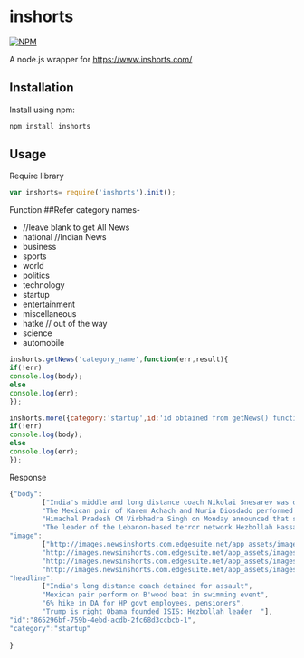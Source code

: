 # inshorts

[![NPM](https://nodei.co/npm/inshorts.png?mini=true)](https://nodei.co/npm/inshorts/)

A node.js wrapper for https://www.inshorts.com/

## Installation
Install using npm:
```sh
npm install inshorts
```

## Usage
Require library
```javascript
var inshorts= require('inshorts').init();
```
Function
##Refer category names- 
 -  //leave blank to get All News
 - national //Indian News
 - business 
 - sports
 - world
 - politics
 - technology
 - startup 
 - entertainment
 - miscellaneous
 - hatke // out of the way
 - science
 - automobile
 
```javascript
inshorts.getNews('category_name',function(err,result){
if(!err)
console.log(body);
else
console.log(err);
});
```

```javascript
inshorts.more({category:'startup',id:'id obtained from getNews() function or previous call of this function.'},function(err,result){
if(!err)
console.log(body);
else
console.log(err);
});
```
Response
```javascript
{"body":
		["India's middle and long distance coach Nikolai Snesarev was detained for half a day by Rio police and later released after a lady doctor at the Games Village filed a complaint of misbehaviour. Snesarev, who trains the likes of Lalita Babar, Sudha Singh and OP Jaisha, was later let off reportedly after the intervention of the Indian Embassy in Brazil.",
		"The Mexican pair of Karem Achach and Nuria Diosdado performed to an Indian beat in the synchronised swimming event at the Rio Olympics on Monday. They performed to the Bollywood song ‘Aila re Aila’ from the film ‘Khatta Meetha’, that starred actor Akshay Kumar. The pair was in the ninth spot, having qualified for the final of the event.",
		"Himachal Pradesh CM Virbhadra Singh on Monday announced that state government employees and pensioners will get an additional 6% Dearness Allowance with effect from January 1, 2016. Speaking at a state-level function on the Independence Day, he added that the additional DA would be paid from October 2016 onwards and will cost ₹330 crore more to the state exchequer annually.",
		"The leader of the Lebanon-based terror network Hezbollah Hassan Nasrallah has said US Presidential nominee Donald Trump was right to say that the US President Barack Obama has founded ISIS. Nasrallah said what the American presidential candidate says \"is  based on facts and documents\". Notably, Nasrallah blames the US for the rise of Islamic extremists in the Middle East. "],
"image":
		["http://images.newsinshorts.com.edgesuite.net/app_assets/images/2016/8aug/15/3dcee6a8-6b1b-4ddc-a673-e2d6329b20c5-1-14712874674300.jpg?resize=400px:*",
		"http://images.newsinshorts.com.edgesuite.net/app_assets/images/2016/8aug/15/e984176e-477d-4b08-9def-0dfd6b8dea23-1-14712870099380.jpg?resize=400px:*",
		"http://images.newsinshorts.com.edgesuite.net/app_assets/images/2016/8aug/15/a798aa47-7875-4e1f-aaa0-da5e5f934b98-1-14712860532710.jpg?resize=400px:*",
		"http://images.newsinshorts.com.edgesuite.net/app_assets/images/2016/8aug/15/7f668916-9c76-4284-83e3-80733f332c11-1-14712860131540.jpg?resize=400px:*"],
"headline":
		["India's long distance coach detained for assault",
		"Mexican pair perform on B'wood beat in swimming event",
		"6% hike in DA for HP govt employees, pensioners",
		"Trump is right Obama founded ISIS: Hezbollah leader  "],
"id":"865296bf-759b-4ebd-acdb-2fc68d3ccbcb-1",
"category":"startup"
		
}
```